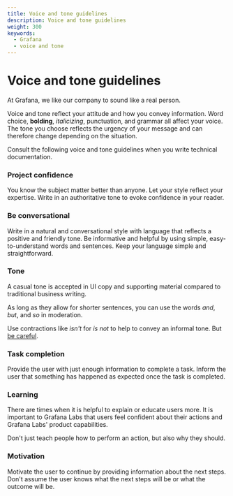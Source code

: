 ```yaml
---
title: Voice and tone guidelines
description: Voice and tone guidelines
weight: 300
keywords:
  - Grafana
  - voice and tone
---
```


# Voice and tone guidelines

At Grafana, we like our company to sound like a real person.

Voice and tone reflect your attitude and how you convey information. Word choice, **bolding**, _italicizing_, punctuation, and grammar all affect your voice. The tone you choose reflects the urgency of your message and can therefore change depending on the situation.

Consult the following voice and tone guidelines when you write technical documentation.

### Project confidence

You know the subject matter better than anyone. Let your style reflect your expertise. Write in an authoritative tone to evoke confidence in your reader.

### Be conversational

Write in a natural and conversational style with language that reflects a positive and friendly tone. Be informative and helpful by using simple, easy-to-understand words and sentences. Keep your language simple and straightforward.

### Tone

A casual tone is accepted in UI copy and supporting material compared to traditional business writing.

As long as they allow for shorter sentences, you can use the words _and_, _but_, and _so_ in moderation.

Use contractions like _isn't_ for _is not_ to help to convey an informal tone. But [be careful](https://www.grammarly.com/blog/contractions/).

### Task completion

Provide the user with just enough information to complete a task. Inform the user that something has happened as expected once the task is completed.

### Learning

There are times when it is helpful to explain or educate users more. It is important to Grafana Labs that users feel confident about their actions and Grafana Labs' product capabilities.

Don't just teach people how to perform an action, but also why they should.

### Motivation

Motivate the user to continue by providing information about the next steps. Don't assume the user knows what the next steps will be or what the outcome will be.
